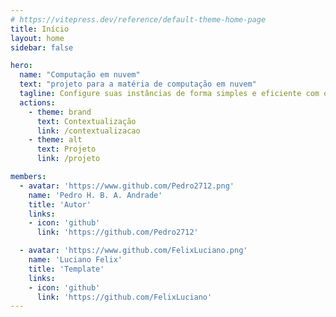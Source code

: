 ```yaml
---
# https://vitepress.dev/reference/default-theme-home-page
title: Início
layout: home
sidebar: false

hero:
  name: "Computação em nuvem"
  text: "projeto para a matéria de computação em nuvem"
  tagline: Configure suas instâncias de forma simples e eficiente com o nosso guia completo de logs e monitoramento na nuvem.
  actions:
    - theme: brand
      text: Contextualização
      link: /contextualizacao
    - theme: alt
      text: Projeto
      link: /projeto

members:
  - avatar: 'https://www.github.com/Pedro2712.png'
    name: 'Pedro H. B. A. Andrade'
    title: 'Autor'
    links:
    - icon: 'github' 
      link: 'https://github.com/Pedro2712'

  - avatar: 'https://www.github.com/FelixLuciano.png'
    name: 'Luciano Felix'
    title: 'Template'
    links:
    - icon: 'github' 
      link: 'https://github.com/FelixLuciano'
---
```


<script setup>
  import {
  VPTeamPage,
  VPTeamPageTitle,
  VPTeamMembers
} from 'vitepress/theme'
</script>

<VPTeamPage class="VPHomeDocTeamPage">
  <VPTeamMembers size="small" :members="$frontmatter.members" />
</VPTeamPage>